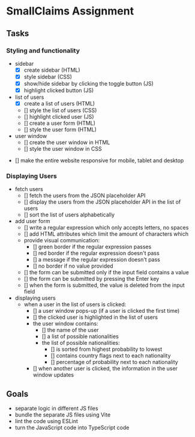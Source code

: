 # SmallClaims Assignment
## Tasks
### Styling and functionality
* sidebar
    - [x] create sidebar (HTML)
    - [x] style sidebar (CSS)
    - [x] show/hide sidebar by clicking the toggle button (JS)
    - [x] highlight clicked button (JS)
* list of users
    - [x] create a list of users (HTML)
    - [] style the list of users (CSS)
    - [] highlight clicked user (JS)
    - [] create a user form (HTML)
    - [] style the user form (HTML)
* user window
    - [] create the user window in HTML
    - [] style the user window in CSS
- [] make the entire website responsive for mobile, tablet and desktop
### Displaying Users
* fetch users
    - [] fetch the users from the JSON placeholder API
    - [] display the users from the JSON placeholder API in the list of users
    - [] sort the list of users alphabetically
* add user form
    - [] write a regular expression which only accepts letters, no spaces
    - [] add HTML attributes which limit the amount of characters which
    * provide visual communication:
        - [] green border if the regular expression passes
        - [] red border if the regular expression doesn't pass
        - [] a message if the regular expression doesn't pass
        - [] no border if no value provided
    - [] the form can be submitted only if the input field contains a value
    - [] the form can be submitted by pressing the Enter key
    - [] when the form is submitted, the value is deleted from the input field
* displaying users
    * when a user in the list of users is clicked:
        - [] a user window pops-up (if a user is clicked the first time)
        - [] the clicked user is highlighted in the list of users
        * the user window contains:
            - [] the name of the user
            - [] a list of possible nationalities
            * the list of possible nationalities:
                - [] is sorted from highest probability to lowest
                - [] contains country flags next to each nationality
                - [] percentage of probability next to each nationality
        - [] when another user is clicked, the information in the user window updates

## Goals
* separate logic in different JS files
* bundle the separate JS files using Vite
* lint the code using ESLint
* turn the JavaScript code into TypeScript code